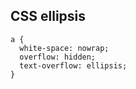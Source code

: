 ## CSS ellipsis

```
a {
  white-space: nowrap;
  overflow: hidden;
  text-overflow: ellipsis;
}
```
